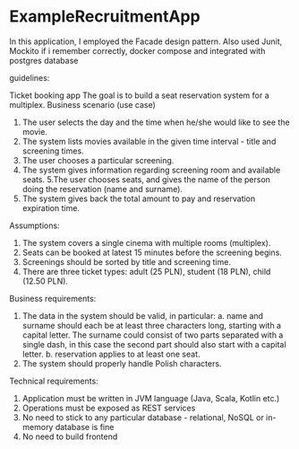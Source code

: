 # ExampleRecruitmentApp

In this application, I employed the Facade design pattern. Also used Junit, Mockito if i remember correctly, docker compose and integrated with postgres database

guidelines:

Ticket booking app
The goal is to build a seat reservation system for a multiplex.
Business scenario (use case)
1. The user selects the day and the time when he/she would like to see the movie.
2. The system lists movies available in the given time interval - title and screening times.
3. The user chooses a particular screening.
4. The system gives information regarding screening room and available seats. 
5.The user chooses seats, and gives the name of the person doing the reservation
(name and surname).
6. The system gives back the total amount to pay and reservation expiration time.

Assumptions:
1. The system covers a single cinema with multiple rooms (multiplex).
2.  Seats can be booked at latest 15 minutes before the screening begins. 
3. Screenings should be sorted by title and screening time.
4. There are three ticket types: adult (25 PLN), student (18 PLN), child (12.50 PLN).

Business requirements:
1. The data in the system should be valid, in particular:
a. name and surname should each be at least three characters long, starting with
a capital letter. The surname could consist of two parts separated with a single
dash, in this case the second part should also start with a capital letter. b.
reservation applies to at least one seat.
2. The system should properly handle Polish characters.
 
Technical requirements:
1. Application must be written in JVM language (Java, Scala, Kotlin etc.)
2. Operations must be exposed as REST services
3. No need to stick to any particular database - relational, NoSQL or in-memory
database is fine
4. No need to build frontend
